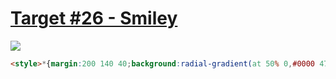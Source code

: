 # [Target #26 - Smiley](https://cssbattle.dev/play/26)

![](https://cssbattle.dev/targets/26.png)

```HTML
<style>*{margin:200 140 40;background:radial-gradient(at 50% 0,#0000 47%,#060f55 47%,#060f55 71%,#0000 71%)no-repeat#6592cf}*>*{margin:0;transform:scale(-1) translate(106q,169q);-webkit-box-reflect:left 85q
```